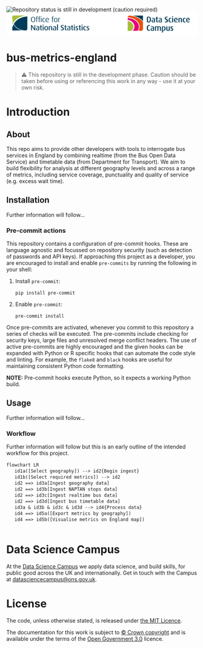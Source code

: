 <!--- Badges start --->
<img src="https://img.shields.io/badge/repo%20status-in%20development%20(caution)-red" alt="Repository status is still in development (caution required)"/>
<!--- Badges end --->

<img src="https://github.com/datasciencecampus/awesome-campus/blob/master/ons_dsc_logo.png">

# bus-metrics-england

> :warning: This repository is still in the development phase. Caution should be taken before using or referencing this work in any way - use it at your own risk.

# Introduction
## About
This repo aims to provide other developers with tools to interrogate bus services in England by combining realtime (from the Bus Open Data Service) and timetable data (from Department for Transport). We aim to build flexibility for analysis at different geography levels and across a range of metrics, including service coverage, punctuality and quality of service (e.g. excess wait time).

## Installation
Further information will follow...

### Pre-commit actions
This repository contains a configuration of pre-commit hooks. These are language agnostic and focussed on repository security (such as detection of passwords and API keys). If approaching this project as a developer, you are encouraged to install and enable `pre-commits` by running the following in your shell:
   1. Install `pre-commit`:

      ```
      pip install pre-commit
      ```
   2. Enable `pre-commit`:

      ```
      pre-commit install
      ```
Once pre-commits are activated, whenever you commit to this repository a series of checks will be executed. The pre-commits include checking for security keys, large files and unresolved merge conflict headers. The use of active pre-commits are highly encouraged and the given hooks can be expanded with Python or R specific hooks that can automate the code style and linting. For example, the `flake8` and `black` hooks are useful for maintaining consistent Python code formatting.

**NOTE:** Pre-commit hooks execute Python, so it expects a working Python build.

## Usage
Further information will follow...

### Workflow
Further information will follow but this is an early outline of the intended workflow for this project.

```mermaid
flowchart LR
   id1a([Select geography]) --> id2{Begin ingest}
   id1b([Select required metrics]) --> id2
   id2 ==> id3a[Ingest geography data]
   id2 ==> id3b[Ingest NAPTAN stops data]
   id2 ==> id3c[Ingest realtime bus data]
   id2 ==> id3d[Ingest bus timetable data]
   id3a & id3b & id3c & id3d --> id4{Process data}
   id4 ==> id5a([Export metrics by geography])
   id4 ==> id5b([Visualise metrics on England map])
   
```


# Data Science Campus
At the [Data Science Campus](https://datasciencecampus.ons.gov.uk/about-us/) we apply data science, and build skills, for public good across the UK and internationally. Get in touch with the Campus at [datasciencecampus@ons.gov.uk](datasciencecampus@ons.gov.uk).

# License

<!-- Unless stated otherwise, the codebase is released under [the MIT Licence][mit]. -->

The code, unless otherwise stated, is released under [the MIT Licence][mit].

The documentation for this work is subject to [© Crown copyright][copyright] and is available under the terms of the [Open Government 3.0][ogl] licence.

[mit]: LICENCE
[copyright]: http://www.nationalarchives.gov.uk/information-management/re-using-public-sector-information/uk-government-licensing-framework/crown-copyright/
[ogl]: http://www.nationalarchives.gov.uk/doc/open-government-licence/version/3/

